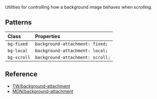 Utilities for controlling how a background image behaves when scrolling.

## Patterns

| Class       | Properties                       |
|:------------|:---------------------------------|
| `bg-fixed`  | `background-attachment: fixed;`  |
| `bg-local`  | `background-attachment: local;`  |
| `bg-scroll` | `background-attachment: scroll;` |

## Reference

- [TW/background-attachment](https://tailwindcss.com/docs/background-attachment)
- [MDN/background-attachment](https://developer.mozilla.org/en-US/docs/Web/CSS/background-attachment)